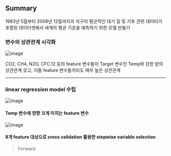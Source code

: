 ## Summary 

1983년 5월부터 2008년 12월까지의 지구의 평균적인 대기 질 및 기후 관련 데이터가 포함된 데이터셋에서 세계의 평균 기온을 예측하기 위한 모델 만들기

### 변수의 상관관계 시각화 
![image](https://user-images.githubusercontent.com/87505072/130894735-3c439afd-ecb0-4712-a1b3-bae73bf3c1fe.png)

CO2, CH4, N2O, CFC.12 등의 feature 변수들이 Target 변수인 Temp와 강한 양의 상관관계 갖고, 이들 feature 변수들끼리도 매우 높은 상관관계 

---

### linear regression model 수립 
![image](https://user-images.githubusercontent.com/87505072/130895650-51183a49-ca60-4c07-8851-2e906a70559a.png)

#### Temp 변수에 영향 크게 미치는 feature 변수 
![image](https://user-images.githubusercontent.com/87505072/130895729-fbe65b39-27d7-488e-8c42-3e4ba31a873f.png)

#### 8개 feature 대상으로 cross validation 활용한 stepwise variable selection
>Forward

